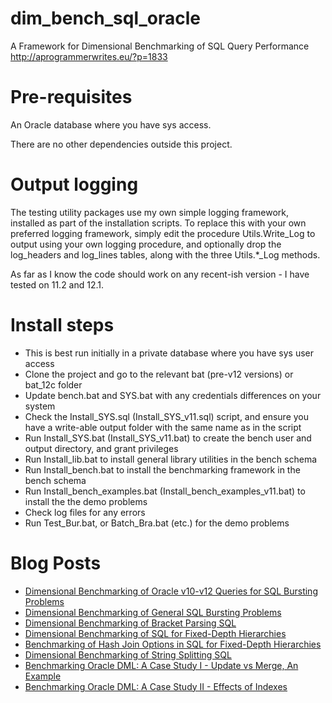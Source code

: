 # dim_bench_sql_oracle

A Framework for Dimensional Benchmarking of SQL Query Performance
    http://aprogrammerwrites.eu/?p=1833

Pre-requisites
==============
An Oracle database where you have sys access.

There are no other dependencies outside this project.

Output logging
==============
The testing utility packages use my own simple logging framework, installed as part of the installation scripts. To replace this with your own preferred logging framework, simply edit the procedure Utils.Write_Log to output using your own logging procedure, and optionally drop the log_headers and log_lines tables, along with the three Utils.*_Log methods.

As far as I know the code should work on any recent-ish version - I have tested on 11.2 and 12.1.

Install steps
=============
- This is best run initially in a private database where you have sys user access
- Clone the project and go to the relevant bat (pre-v12 versions) or bat_12c folder
- Update bench.bat and SYS.bat with any credentials differences on your system
- Check the Install_SYS.sql (Install_SYS_v11.sql) script, and ensure you have a write-able output folder with the same name as in the script
- Run Install_SYS.bat (Install_SYS_v11.bat) to create the bench user and output directory, and grant privileges
- Run Install_lib.bat to install general library utilities in the bench schema
- Run Install_bench.bat to install the benchmarking framework in the bench schema
- Run Install_bench_examples.bat (Install_bench_examples_v11.bat) to install the the demo problems
- Check log files for any errors
- Run Test_Bur.bat, or Batch_Bra.bat (etc.) for the demo problems

Blog Posts
==========
- <a href="http://aprogrammerwrites.eu/?p=1836" target="_blank">Dimensional Benchmarking of Oracle v10-v12 Queries for SQL Bursting Problems</a>
- <a href="http://aprogrammerwrites.eu/?p=1872" target="_blank">Dimensional Benchmarking of General SQL Bursting Problems</a>
- <a href="http://aprogrammerwrites.eu/?p=1913" target="_blank">Dimensional Benchmarking of Bracket Parsing SQL</a>
- <a href="http://aprogrammerwrites.eu/?p=1937" target="_blank">Dimensional Benchmarking of SQL for Fixed-Depth Hierarchies</a>
- <a href="http://aprogrammerwrites.eu/?p=1950" target="_blank">Benchmarking of Hash Join Options in SQL for Fixed-Depth Hierarchies</a>
- <a href="http://aprogrammerwrites.eu/?p=1957" target="_blank">Dimensional Benchmarking of String Splitting SQL</a>
- <a href="http://aprogrammerwrites.eu/?p=2040" target="_blank">Benchmarking Oracle DML: A Case Study I - Update vs Merge, An Example</a>
- <a href="http://aprogrammerwrites.eu/?p=2121" target="_blank">Benchmarking Oracle DML: A Case Study II - Effects of Indexes</a>
